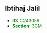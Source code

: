 

## Ibtihaj Jalil

- <span style="color:green">**ID:** C243059</span>  
- <span style="color:green">**Section:** 3CM</span>  

